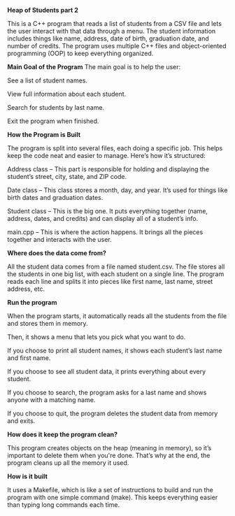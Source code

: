 **Heap of Students part 2** 

This is a C++ program that reads a list of students from a CSV file and lets the user interact with that data through a menu. The student information includes things like name, address, date of birth, graduation date, and number of credits. The program uses multiple C++ files and object-oriented programming (OOP) to keep everything organized.

**Main Goal of the Program**
The main goal is to help the user:

See a list of student names.

View full information about each student.

Search for students by last name.

Exit the program when finished.

**How the Program is Built**

The program is split into several files, each doing a specific job. This helps keep the code neat and easier to manage. Here’s how it’s structured:

Address class – This part is responsible for holding and displaying the student’s street, city, state, and ZIP code.

Date class – This class stores a month, day, and year. It’s used for things like birth dates and graduation dates.

Student class – This is the big one. It puts everything together (name, address, dates, and credits) and can display all of a student’s info.

main.cpp – This is where the action happens. It brings all the pieces together and interacts with the user.

 **Where does the data come from?**

All the student data comes from a file named student.csv. The file stores all the students in one big list, with each student on a single line. The program reads each line and splits it into pieces like first name, last name, street address, etc.

**Run the program**

When the program starts, it automatically reads all the students from the file and stores them in memory.

Then, it shows a menu that lets you pick what you want to do.

If you choose to print all student names, it shows each student’s last name and first name.

If you choose to see all student data, it prints everything about every student.

If you choose to search, the program asks for a last name and shows anyone with a matching name.

If you choose to quit, the program deletes the student data from memory and exits.

**How does it keep the program clean?**

This program creates objects on the heap (meaning in memory), so it’s important to delete them when you're done. That’s why at the end, the program cleans up all the memory it used.

**How is it built**

It uses a Makefile, which is like a set of instructions to build and run the program with one simple command (make). This keeps everything easier than typing long commands each time.
